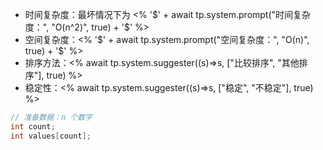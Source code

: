 - 时间复杂度：最坏情况下为 <% '$' + await tp.system.prompt("时间复杂度：", "O(n^2)", true) + '$' %>
- 空间复杂度：<% '$' + await tp.system.prompt("空间复杂度：", "O(n)", true) + '$' %>
- 排序方法：<% await tp.system.suggester((s)=>s, ["比较排序", "其他排序"], true) %>
- 稳定性：<% await tp.system.suggester((s)=>s, ["稳定", "不稳定"], true) %>





```c++
// 准备数据：n 个数字
int count;
int values[count];


```